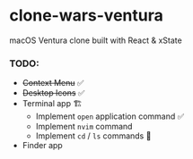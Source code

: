 # clone-wars-ventura

macOS Ventura clone built with React &amp; xState

### TODO:

- ~~Context Menu~~ ✅
- ~~Desktop Icons~~ ✅
- Terminal app 🏗️
  - Implement `open` application command ✅
  - Implement `nvim` command
  - Implement `cd` / `ls` commands 🚧
- Finder app
